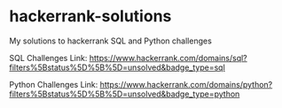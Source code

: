# hackerrank-solutions 
My solutions to hackerrank SQL and Python challenges

SQL Challenges Link: https://www.hackerrank.com/domains/sql?filters%5Bstatus%5D%5B%5D=unsolved&badge_type=sql

Python Challenges Link: https://www.hackerrank.com/domains/python?filters%5Bstatus%5D%5B%5D=unsolved&badge_type=python



